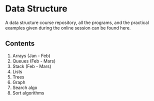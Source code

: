 # Data Structure 

A data structure course repository, all the programs, and the practical examples given during the online session can be found here.

## Contents
1. Arrays (Jan - Feb)
2. Queues (Feb - Mars) 
3. Stack  (Feb - Mars)
4. Lists 
5. Trees
6. Graph
7. Search algo
8. Sort algorithms 